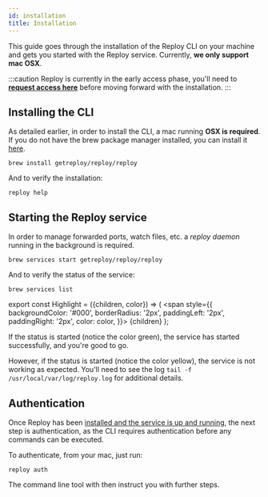 ```yaml
---
id: installation
title: Installation
---
```


This guide goes through the installation of the Reploy CLI on your machine and gets you started with the Reploy service. Currently, **we only support mac OSX**.

:::caution
Reploy is currently in the early access phase, you'll need to **[request access here](https://getreploy.com/)** before moving forward with the installation.
:::


## Installing the CLI

As detailed earlier, in order to install the CLI, a mac running **OSX is required**. If you do not have the brew package manager installed, you can install it [here](https://brew.sh/). 

```
brew install getreploy/reploy/reploy
```

And to verify the installation:

```
reploy help
```

## Starting the Reploy service

In order to manage forwarded ports, watch files, etc. a *reploy daemon* running in the background is required.

```
brew services start getreploy/reploy/reploy
```

And to verify the status of the service:
```
brew services list
```

export const Highlight = ({children, color}) => (
  <span
    style={{
      backgroundColor: '#000',
      borderRadius: '2px',
      paddingLeft: '2px',
      paddingRight: '2px',
      color: color,
    }}>
    {children}
  </span>
);

If the status is <Highlight color="#0ab78f">started</Highlight> (notice the color green), the service has started successfully, and you're good to go. 

However, if the status is <Highlight color="#fdcc16">started</Highlight> (notice the color yellow), the service is not working as expected. You'll need to see the log `tail -f /usr/local/var/log/reploy.log` for additional details.

## Authentication

Once Reploy has been [installed and the service is up and running](installation.md), the next step is authentication, as the CLI requires authentication before any commands can be executed.

To authenticate, from your mac, just run:

```
reploy auth
```
The command line tool with then instruct you with further steps.